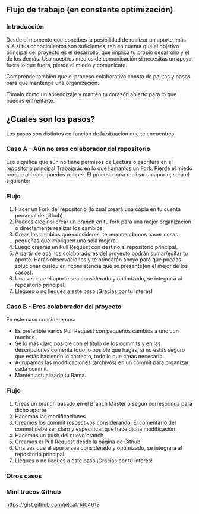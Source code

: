 ## Flujo de trabajo (en constante optimización)
### Introducción
Desde el momento que concibes la posibilidad de realizar un aporte, más allá si tus conocimientos son suficientes, ten en cuenta que el 
objetivo principal del proyecto es el desarrollo, que implica tu propio desarrollo y el de los demás.
Usa nuestros medios de comunicación
si necesitas un apoyo, fuera lo que fuera, pierde el miedo y comunicate.

Comprende también que el proceso colaborativo consta de pautas y pasos para que mantenga una organización. 

Tómalo como un aprendizaje y mantén tu corazón abierto para lo que puedas enfrentarte.

## ¿Cuales son los pasos?
Los pasos son distintos en función de la situación que te encuentres.
### Caso A - Aún no eres colaborador del repositorio 
Eso significa que aún no tiene permisos de Lectura o escritura en el repositorio principal
Trabajarás en lo que llamamos un Fork. Pierde el miedo porque allí nada puedes romper. 
El proceso para realizar un aporte, será el siguiente:

### Flujo
1. Hacer un Fork del repositorio (lo cual creará una copia en tu cuenta personal de github)
2. Puedes elegir si crear un branch en tu fork para una mejor organización o directamente realizar los cambios.
3. Creas los cambios que consideres, te recomendamos hacer cosas pequeñas que impliquen una sola mejora.
4. Luego crearás un Pull Request con destino al repositorio principal. 
5. A partir de acá, los colaboradores del proyecto podrán sumar/editar tu aporte. Harán observaciones y te brindarán apoyo para que puedas solucionar cualquier inconsistencia que se presente(en el mejor de los casos).
6. Una vez que el aporte sea considerado y optimizado, se integrará al repositorio principal.
7. Llegues o no llegues a este paso ¡Gracias por tu interés!

### Caso B - Eres colaborador del proyecto
En este caso consideremos:
* Es preferible varios Pull Request con pequeños cambios a uno con muchos.
* Se lo más claro posible con el título de los commits y en las descripciones comenta todo lo posible que hagas, si no estás seguro que estás haciendo lo correcto, todo lo que creas necesario.
* Agrupamos las modificaciones (archivos) en un commit para organizar cada commit.
* Mantén actualizado tu Rama.

### Flujo
1. Creas un branch basado en el Branch Master o según corresponda para dicho aporte
2. Hacemos las modificaciones
3. Creamos los commit respectivos considerando:
    El comentario del commit debe ser claro y especificar que hace dicha modificación.
4. Hacemos un push del nuevo branch
5. Creamos el Pull Request desde la página de Github
6. Una vez que el aporte sea considerado y optimizado, se integrará al repositorio principal.
7. Llegues o no llegues a este paso ¡Gracias por tu interés!

### Otros casos

        
### Mini trucos Github
https://gist.github.com/jelcaf/1404619